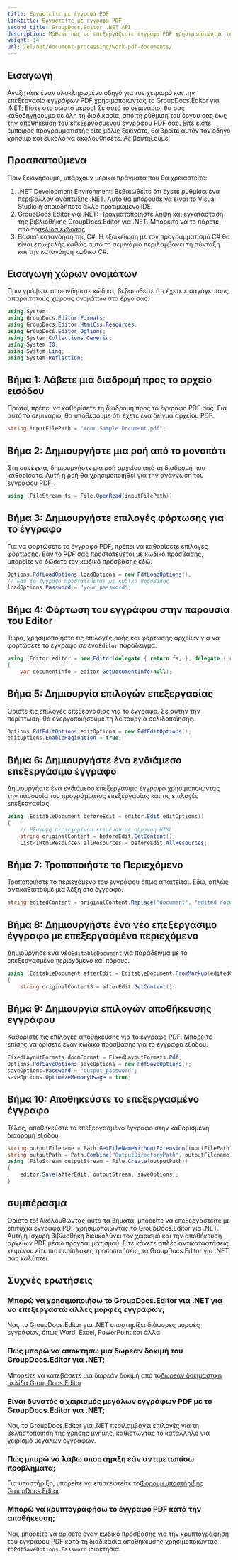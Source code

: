 ```yaml
---
title: Εργαστείτε με έγγραφα PDF
linktitle: Εργαστείτε με έγγραφα PDF
second_title: GroupDocs.Editor .NET API
description: Μάθετε πώς να επεξεργάζεστε έγγραφα PDF χρησιμοποιώντας το GroupDocs.Editor για .NET με αυτόν τον οδηγό. Τροποποιήστε το περιεχόμενο, χειριστείτε μεγάλα αρχεία και αποθηκεύστε τις αλλαγές σας με ασφάλεια.
weight: 14
url: /el/net/document-processing/work-pdf-documents/
---
```

## Εισαγωγή
Αναζητάτε έναν ολοκληρωμένο οδηγό για τον χειρισμό και την επεξεργασία εγγράφων PDF χρησιμοποιώντας το GroupDocs.Editor για .NET; Είστε στο σωστό μέρος! Σε αυτό το σεμινάριο, θα σας καθοδηγήσουμε σε όλη τη διαδικασία, από τη ρύθμιση του έργου σας έως την αποθήκευση του επεξεργασμένου εγγράφου PDF σας. Είτε είστε έμπειρος προγραμματιστής είτε μόλις ξεκινάτε, θα βρείτε αυτόν τον οδηγό χρήσιμο και εύκολο να ακολουθήσετε. Ας βουτήξουμε!
## Προαπαιτούμενα
Πριν ξεκινήσουμε, υπάρχουν μερικά πράγματα που θα χρειαστείτε:
1. .NET Development Environment: Βεβαιωθείτε ότι έχετε ρυθμίσει ένα περιβάλλον ανάπτυξης .NET. Αυτό θα μπορούσε να είναι το Visual Studio ή οποιοδήποτε άλλο προτιμώμενο IDE.
2. GroupDocs.Editor για .NET: Πραγματοποιήστε λήψη και εγκατάσταση της βιβλιοθήκης GroupDocs.Editor για .NET. Μπορείτε να το πάρετε από το[σελίδα έκδοσης](https://releases.groupdocs.com/editor/net/).
3. Βασική κατανόηση της C#: Η εξοικείωση με τον προγραμματισμό C# θα είναι επωφελής καθώς αυτό το σεμινάριο περιλαμβάνει τη σύνταξη και την κατανόηση κώδικα C#.
## Εισαγωγή χώρων ονομάτων
Πριν γράψετε οποιονδήποτε κώδικα, βεβαιωθείτε ότι έχετε εισαγάγει τους απαραίτητους χώρους ονομάτων στο έργο σας:
```csharp
using System;
using GroupDocs.Editor.Formats;
using GroupDocs.Editor.HtmlCss.Resources;
using GroupDocs.Editor.Options;
using System.Collections.Generic;
using System.IO;
using System.Linq;
using System.Reflection;
```
## Βήμα 1: Λάβετε μια διαδρομή προς το αρχείο εισόδου
Πρώτα, πρέπει να καθορίσετε τη διαδρομή προς το έγγραφο PDF σας. Για αυτό το σεμινάριο, θα υποθέσουμε ότι έχετε ένα δείγμα αρχείου PDF.
```csharp
string inputFilePath = "Your Sample Document.pdf";
```
## Βήμα 2: Δημιουργήστε μια ροή από το μονοπάτι
Στη συνέχεια, δημιουργήστε μια ροή αρχείου από τη διαδρομή που καθορίσατε. Αυτή η ροή θα χρησιμοποιηθεί για την ανάγνωση του εγγράφου PDF.
```csharp
using (FileStream fs = File.OpenRead(inputFilePath))
```
## Βήμα 3: Δημιουργήστε επιλογές φόρτωσης για το έγγραφο
Για να φορτώσετε το έγγραφο PDF, πρέπει να καθορίσετε επιλογές φόρτωσης. Εάν το PDF σας προστατεύεται με κωδικό πρόσβασης, μπορείτε να δώσετε τον κωδικό πρόσβασης εδώ.
```csharp
Options.PdfLoadOptions loadOptions = new PdfLoadOptions();
// Εάν το έγγραφο προστατεύεται με κωδικό πρόσβασης
loadOptions.Password = "your_password";
```
## Βήμα 4: Φόρτωση του εγγράφου στην παρουσία του Editor
Τώρα, χρησιμοποιήστε τις επιλογές ροής και φόρτωσης αρχείων για να φορτώσετε το έγγραφο σε ένα`Editor` παράδειγμα.
```csharp
using (Editor editor = new Editor(delegate { return fs; }, delegate { return loadOptions; }))
{
    var documentInfo = editor.GetDocumentInfo(null);
```
## Βήμα 5: Δημιουργία επιλογών επεξεργασίας
Ορίστε τις επιλογές επεξεργασίας για το έγγραφο. Σε αυτήν την περίπτωση, θα ενεργοποιήσουμε τη λειτουργία σελιδοποίησης.
```csharp
Options.PdfEditOptions editOptions = new PdfEditOptions();
editOptions.EnablePagination = true;
```
## Βήμα 6: Δημιουργήστε ένα ενδιάμεσο επεξεργάσιμο έγγραφο
Δημιουργήστε ένα ενδιάμεσο επεξεργάσιμο έγγραφο χρησιμοποιώντας την παρουσία του προγράμματος επεξεργασίας και τις επιλογές επεξεργασίας.
```csharp
using (EditableDocument beforeEdit = editor.Edit(editOptions))
{
    // Εξαγωγή περιεχομένου κειμένου ως σήμανση HTML
    string originalContent = beforeEdit.GetContent();
    List<IHtmlResource> allResources = beforeEdit.AllResources;
```
## Βήμα 7: Τροποποιήστε το Περιεχόμενο
Τροποποιήστε το περιεχόμενο του εγγράφου όπως απαιτείται. Εδώ, απλώς αντικαθιστούμε μια λέξη στο έγγραφο.
```csharp
string editedContent = originalContent.Replace("document", "edited document");
```
## Βήμα 8: Δημιουργήστε ένα νέο επεξεργάσιμο έγγραφο με επεξεργασμένο περιεχόμενο
 Δημιούργησε ένα νέο`EditableDocument` για παράδειγμα με το επεξεργασμένο περιεχόμενο και πόρους.
```csharp
using (EditableDocument afterEdit = EditableDocument.FromMarkup(editedContent, allResources))
{
    string originalContent3 = afterEdit.GetContent();
```
## Βήμα 9: Δημιουργία επιλογών αποθήκευσης εγγράφου
Καθορίστε τις επιλογές αποθήκευσης για το έγγραφο PDF. Μπορείτε επίσης να ορίσετε έναν κωδικό πρόσβασης για το έγγραφο εξόδου.
```csharp
FixedLayoutFormats docmFormat = FixedLayoutFormats.Pdf;
Options.PdfSaveOptions saveOptions = new PdfSaveOptions();
saveOptions.Password = "output_password";
saveOptions.OptimizeMemoryUsage = true;
```
## Βήμα 10: Αποθηκεύστε το επεξεργασμένο έγγραφο
Τέλος, αποθηκεύστε το επεξεργασμένο έγγραφο στην καθορισμένη διαδρομή εξόδου.
```csharp
string outputFilename = Path.GetFileNameWithoutExtension(inputFilePath) + "." + docmFormat.Extension;
string outputPath = Path.Combine("OutputDirectoryPath", outputFilename);
using (FileStream outputStream = File.Create(outputPath))
{
    editor.Save(afterEdit, outputStream, saveOptions);
}
```

## συμπέρασμα
Ορίστε το! Ακολουθώντας αυτά τα βήματα, μπορείτε να επεξεργαστείτε με επιτυχία έγγραφα PDF χρησιμοποιώντας το GroupDocs.Editor για .NET. Αυτή η ισχυρή βιβλιοθήκη διευκολύνει τον χειρισμό και την αποθήκευση αρχείων PDF μέσω προγραμματισμού. Είτε κάνετε απλές αντικαταστάσεις κειμένου είτε πιο περίπλοκες τροποποιήσεις, το GroupDocs.Editor για .NET σας καλύπτει.
## Συχνές ερωτήσεις
### Μπορώ να χρησιμοποιήσω το GroupDocs.Editor για .NET για να επεξεργαστώ άλλες μορφές εγγράφων;
Ναι, το GroupDocs.Editor για .NET υποστηρίζει διάφορες μορφές εγγράφων, όπως Word, Excel, PowerPoint και άλλα.
### Πώς μπορώ να αποκτήσω μια δωρεάν δοκιμή του GroupDocs.Editor για .NET;
 Μπορείτε να κατεβάσετε μια δωρεάν δοκιμή από το[Δωρεάν δοκιμαστική σελίδα GroupDocs.Editor](https://releases.groupdocs.com/).
### Είναι δυνατός ο χειρισμός μεγάλων εγγράφων PDF με το GroupDocs.Editor για .NET;
Ναι, το GroupDocs.Editor για .NET περιλαμβάνει επιλογές για τη βελτιστοποίηση της χρήσης μνήμης, καθιστώντας το κατάλληλο για χειρισμό μεγάλων εγγράφων.
### Πώς μπορώ να λάβω υποστήριξη εάν αντιμετωπίσω προβλήματα;
 Για υποστήριξη, μπορείτε να επισκεφτείτε το[Φόρουμ υποστήριξης GroupDocs.Editor](https://forum.groupdocs.com/c/editor/20).
### Μπορώ να κρυπτογραφήσω το έγγραφο PDF κατά την αποθήκευση;
Ναι, μπορείτε να ορίσετε έναν κωδικό πρόσβασης για την κρυπτογράφηση του εγγράφου PDF κατά τη διαδικασία αποθήκευσης χρησιμοποιώντας το`PdfSaveOptions.Password` ιδιοκτησία.